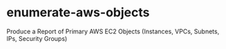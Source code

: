 # enumerate-aws-objects
Produce a Report of Primary AWS EC2 Objects (Instances, VPCs, Subnets, IPs, Security Groups)
